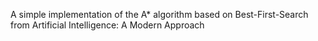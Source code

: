 A simple implementation of the A* algorithm based on Best-First-Search from Artificial Intelligence: A Modern Approach
